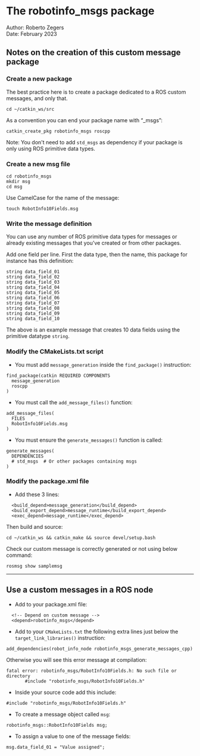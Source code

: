 # The robotinfo_msgs package

Author: Roberto Zegers  
Date: February 2023  

## Notes on the creation of this custom message package

###  Create a new package

The best practice here is to create a package dedicated to a ROS custom messages, and only that.
```
cd ~/catkin_ws/src
```
As a convention you can end your package name with “_msgs”:  
```
catkin_create_pkg robotinfo_msgs roscpp
```

Note: You don't need to add `std_msgs` as dependency if your package is only using ROS primitive data types.


### Create a new msg file
```
cd robotinfo_msgs
mkdir msg
cd msg
```

Use CamelCase for the name of the message:  
```
touch RobotInfo10Fields.msg
```

### Write the message definition

You can use any number of ROS primitive data types for messages or already existing messages that you’ve created or from other packages.

Add one field per line. First the data type, then the name, this package for instance has this definition:  
```
string data_field_01
string data_field_02
string data_field_03
string data_field_04
string data_field_05
string data_field_06
string data_field_07
string data_field_08
string data_field_09
string data_field_10
```

The above is an example message that creates 10 data fields using the primitive datatype `string`.  

### Modify the CMakeLists.txt script 

- You must add `message_generation` inside the `find_package()` instruction:  
```
find_package(catkin REQUIRED COMPONENTS
  message_generation
  roscpp
)
```

- You must call the `add_message_files()` function:  

```
add_message_files(
  FILES
  RobotInfo10Fields.msg
)

``` 
- You must ensure the `generate_messages()` function is called:

```
generate_messages(
  DEPENDENCIES
  # std_msgs  # Or other packages containing msgs
)
``` 


### Modify the package.xml file

- Add these 3 lines:  
```
  <build_depend>message_generation</build_depend>
  <build_export_depend>message_runtime</build_export_depend>
  <exec_depend>message_runtime</exec_depend>
```

Then build and source:
``` 
cd ~/catkin_ws && catkin_make && source devel/setup.bash
```

Check our custom message is correctly generated or not using below command:  
```
rosmsg show samplemsg
```

---

## Use a custom messages in a ROS node

- Add to your package.xml file:
```
  <!-- Depend on custom message -->
  <depend>robotinfo_msgs</depend> 
```

- Add to your `CMakeLists.txt` the following extra lines just below the `target_link_libraries()` instruction:  
```
add_dependencies(robot_info_node robotinfo_msgs_generate_messages_cpp)
```

Otherwise you will see this error message at compilation:
```
fatal error: robotinfo_msgs/RobotInfo10Fields.h: No such file or directory
       #include "robotinfo_msgs/RobotInfo10Fields.h"
```

- Inside your source code add this include:  
```
#include "robotinfo_msgs/RobotInfo10Fields.h"
```

- To create a message object called `msg`:  
```
robotinfo_msgs::RobotInfo10Fields msg;
```

- To assign a value to one of the message fields:  
```
msg.data_field_01 = "Value assigned";
```
